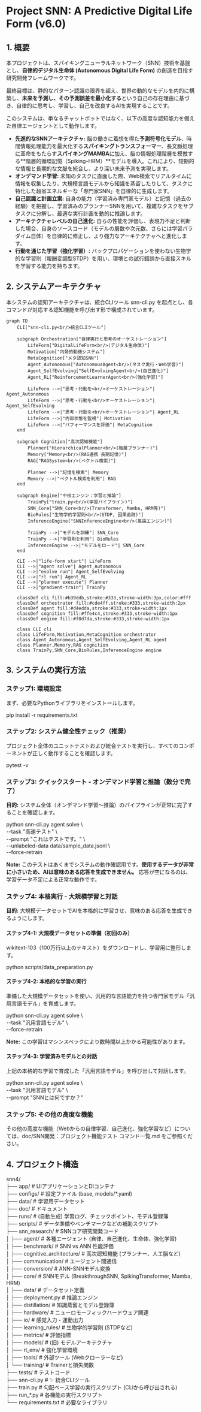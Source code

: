 # **Project SNN: A Predictive Digital Life Form (v6.0)**

## **1\. 概要**

本プロジェクトは、スパイキングニューラルネットワーク（SNN）技術を基盤とし、**自律的デジタル生命体 (Autonomous Digital Life Form)** の創造を目指す研究開発フレームワークです。

最終目標は、静的なパターン認識の限界を超え、世界の動的なモデルを内的に構築し、**未来を予測し、その予測誤差を最小化する**という自己の存在理由に基づき、自律的に思考し、学習し、自己を改良するAIを実現することです。

このシステムは、単なるチャットボットではなく、以下の高度な認知能力を備えた自律エージェントとして動作します。

* **先進的なSNNアーキテクチャ:** 脳の働きに着想を得た**予測符号化モデル**、時間情報処理能力を最大化する**スパイキングトランスフォーマー**、長文脈処理に革命をもたらす**スパイキングMAMBA**に加え、脳の情報処理階層を模倣する\*\*階層的循環記憶（Spiking-HRM）\*\*モデルを導入。これにより、短期的な情報と長期的な文脈を統合し、より深い未来予測を実現します。  
* **オンデマンド学習:** 未知のタスクに直面した際、Web検索でリアルタイムに情報を収集したり、大規模言語モデルから知識を蒸留したりして、タスクに特化した超省エネルギーな「専門家SNN」を自律的に生成します。  
* **自己認識と計画立案:** 自身の能力（学習済み専門家モデル）と記憶（過去の経験）を把握し、学習済みのプランナーSNNを用いて、複雑なタスクをサブタスクに分解し、最適な実行計画を動的に推論します。  
* **アーキテクチャレベルの自己進化:** 自らの性能を評価し、表現力不足と判断した場合、自身のソースコード（モデルの層数や次元数、さらには学習パラダイム自体）を自律的に修正し、より強力なアーキテクチャへと進化します。  
* **行動を通じた学習（強化学習）:** バックプロパゲーションを使わない生物学的な学習則（報酬変調型STDP）を用い、環境との試行錯誤から直接スキルを学習する能力を持ちます。

## **2\. システムアーキテクチャ**

本システムの認知アーキテクチャは、統合CLIツール snn-cli.py を起点とし、各コマンドが対応する認知機能を呼び出す形で構成されています。

```mermaid
graph TD  
    CLI["snn-cli.py<br/>統合CLIツール"]
    
    subgraph Orchestration["自律実行と思考のオーケストレーション"]
        LifeForm["DigitalLifeForm<br/>(デジタル生命体)"]  
        Motivation["内発的動機システム"]  
        MetaCognition["メタ認知SNN"]  
        Agent_Autonomous["AutonomousAgent<br/>(タスク実行・Web学習)"]
        Agent_SelfEvolving["SelfEvolvingAgent<br/>(自己進化)"]
        Agent_RL["ReinforcementLearnerAgent<br/>(強化学習)"]
        
        LifeForm -->|"思考・行動を<br/>オーケストレーション"| Agent_Autonomous
        LifeForm -->|"思考・行動を<br/>オーケストレーション"| Agent_SelfEvolving
        LifeForm -->|"思考・行動を<br/>オーケストレーション"| Agent_RL
        LifeForm -->|"内部状態を監視"| Motivation
        LifeForm -->|"パフォーマンスを評価"| MetaCognition
    end
    
    subgraph Cognition["高次認知機能"]
        Planner["HierarchicalPlanner<br/>(階層プランナー)"]  
        Memory["Memory<br/>(RAG連携 長期記憶)"]  
        RAG["RAGSystem<br/>(ベクトル検索)"]
        
        Planner -->|"記憶を検索"| Memory
        Memory -->|"ベクトル検索を利用"| RAG
    end
    
    subgraph Engine["中核エンジン：学習と推論"]
        TrainPy["train.py<br/>(学習パイプライン)"]  
        SNN_Core["SNN_Core<br/>(Transformer, Mamba, HRM等)"]  
        BioRules["生物学的学習則<br/>(STDP, 因果追跡)"]  
        InferenceEngine["SNNInferenceEngine<br/>(推論エンジン)"]
        
        TrainPy -->|"モデルを訓練"| SNN_Core
        TrainPy -->|"学習則を利用"| BioRules
        InferenceEngine -->|"モデルをロード"| SNN_Core
    end
    
    CLI -->|"life-form start"| LifeForm
    CLI -->|"agent solve"| Agent_Autonomous
    CLI -->|"evolve run"| Agent_SelfEvolving
    CLI -->|"rl run"| Agent_RL
    CLI -->|"planner execute"| Planner
    CLI -->|"gradient-train"| TrainPy
    
    classDef cli fill:#b39ddb,stroke:#333,stroke-width:3px,color:#fff
    classDef orchestrator fill:#cde4ff,stroke:#333,stroke-width:2px
    classDef agent fill:#d4edda,stroke:#333,stroke-width:1px
    classDef cognition fill:#ffe4c4,stroke:#333,stroke-width:1px
    classDef engine fill:#f8d7da,stroke:#333,stroke-width:1px
    
    class CLI cli
    class LifeForm,Motivation,MetaCognition orchestrator
    class Agent_Autonomous,Agent_SelfEvolving,Agent_RL agent
    class Planner,Memory,RAG cognition
    class TrainPy,SNN_Core,BioRules,InferenceEngine engine
```


## **3\. システムの実行方法**

### **ステップ1: 環境設定**

まず、必要なPythonライブラリをインストールします。

pip install \-r requirements.txt

### **ステップ2: システム健全性チェック（推奨）**

プロジェクト全体のユニットテストおよび統合テストを実行し、すべてのコンポーネントが正しく動作することを確認します。

pytest \-v

### **ステップ3: クイックスタート \- オンデマンド学習と推論（数分で完了）**

**目的:** システム全体（オンデマンド学習〜推論）のパイプラインが正常に完了することを確認します。

python snn-cli.py agent solve \\  
    \--task "高速テスト" \\  
    \--prompt "これはテストです。" \\  
    \--unlabeled-data data/sample\_data.jsonl \\  
    \--force-retrain

**Note:** このテストはあくまでシステムの動作確認用です。**使用するデータが非常に小さいため、AIは意味のある応答を生成できません。** 応答が空になるのは、学習データ不足による正常な動作です。

### **ステップ4: 本格実行 \- 大規模学習と対話**

**目的:** 大規模データセットでAIを本格的に学習させ、意味のある応答を生成できるようにします。

#### **ステップ4-1: 大規模データセットの準備（初回のみ）**

wikitext-103（100万行以上のテキスト）をダウンロードし、学習用に整形します。

python scripts/data\_preparation.py

#### **ステップ4-2: 本格的な学習の実行**

準備した大規模データセットを使い、汎用的な言語能力を持つ専門家モデル「汎用言語モデル」を育成します。

python snn-cli.py agent solve \\  
    \--task "汎用言語モデル" \\  
    \--force-retrain

**Note:** この学習はマシンスペックにより数時間以上かかる可能性があります。

#### **ステップ4-3: 学習済みモデルとの対話**

上記の本格的な学習で育成した「汎用言語モデル」を呼び出して対話します。

python snn-cli.py agent solve \\  
    \--task "汎用言語モデル" \\  
    \--prompt "SNNとは何ですか？"

### **ステップ5: その他の高度な機能**

その他の高度な機能（Webからの自律学習、自己進化、強化学習など）については、doc/SNN開発：プロジェクト機能テスト コマンド一覧.md をご参照ください。

## **4\. プロジェクト構造**

snn4/  
├── app/                  \# UIアプリケーションとDIコンテナ  
├── configs/              \# 設定ファイル (base, models/\*.yaml)  
├── data/                 \# 学習用データセット  
├── doc/                  \# ドキュメント  
├── runs/                 \# (自動生成) 学習ログ、チェックポイント、モデル登録簿  
├── scripts/              \# データ準備やベンチマークなどの補助スクリプト  
├── snn\_research/         \# SNNコア研究開発コード  
│   ├── agent/            \# 各種エージェント (自律、自己進化、生命体、強化学習)  
│   ├── benchmark/        \# SNN vs ANN 性能評価  
│   ├── cognitive\_architecture/ \# 高次認知機能 (プランナー、人工脳など)  
│   ├── communication/    \# エージェント間通信  
│   ├── conversion/       \# ANN-SNNモデル変換  
│   ├── core/             \# SNNモデル (BreakthroughSNN, SpikingTransformer, Mamba, HRM)  
│   ├── data/             \# データセット定義  
│   ├── deployment.py     \# 推論エンジン  
│   ├── distillation/     \# 知識蒸留とモデル登録簿  
│   ├── hardware/         \# ニューロモーフィックハードウェア関連  
│   ├── io/               \# 感覚入力・運動出力  
│   ├── learning\_rules/   \# 生物学的学習則 (STDPなど)  
│   ├── metrics/          \# 評価指標  
│   ├── models/           \# (旧) モデルアーキテクチャ  
│   ├── rl\_env/           \# 強化学習環境  
│   ├── tools/            \# 外部ツール (Webクローラーなど)  
│   └── training/         \# Trainerと損失関数  
├── tests/                \# テストコード  
├── snn-cli.py            \# ✨ 統合CLIツール  
├── train.py              \# 勾配ベース学習の実行スクリプト (CLIから呼び出される)  
├── run\_\*.py              \# 各機能の実行スクリプト  
└── requirements.txt      \# 必要なライブラリ  
